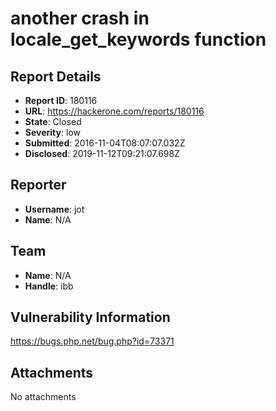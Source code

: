# another crash in locale_get_keywords function

## Report Details
- **Report ID**: 180116
- **URL**: https://hackerone.com/reports/180116
- **State**: Closed
- **Severity**: low
- **Submitted**: 2016-11-04T08:07:07.032Z
- **Disclosed**: 2019-11-12T09:21:07.698Z

## Reporter
- **Username**: jot
- **Name**: N/A

## Team
- **Name**: N/A
- **Handle**: ibb

## Vulnerability Information
https://bugs.php.net/bug.php?id=73371

## Attachments
No attachments
